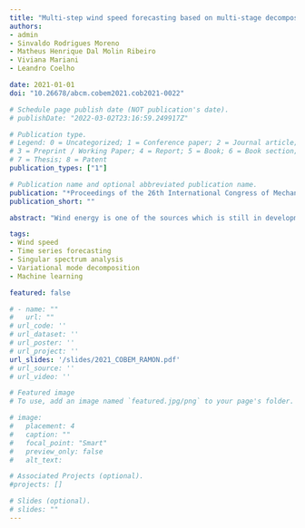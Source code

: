 ```yaml
---
title: "Multi-step wind speed forecasting based on multi-stage decomposition approach"
authors:
- admin
- Sinvaldo Rodrigues Moreno
- Matheus Henrique Dal Molin Ribeiro
- Viviana Mariani
- Leandro Coelho

date: 2021-01-01
doi: "10.26678/abcm.cobem2021.cob2021-0022"

# Schedule page publish date (NOT publication's date).
# publishDate: "2022-03-02T23:16:59.249917Z"

# Publication type.
# Legend: 0 = Uncategorized; 1 = Conference paper; 2 = Journal article;
# 3 = Preprint / Working Paper; 4 = Report; 5 = Book; 6 = Book section;
# 7 = Thesis; 8 = Patent
publication_types: ["1"]

# Publication name and optional abbreviated publication name.
publication: "*Proceedings of the 26th International Congress of Mechanical Engineering*"
publication_short: ""

abstract: "Wind energy is one of the sources which is still in development in Brazil, however, it already represents 17% of the National Interconnected System. Due to the high level of uncertainty and fluctuations in wind speed, prediction of wind speed with high accuracy is a challenging task. The contribution of this study proposes a framework that combines Singular Spectrum Analysis (SSA) and Variational Mode Decomposition (VMD) based on Machine Learning models to forecast the wind speed of a turbine in a wind farm at Parazinho city, Brazil, using a multi-step ahead forecasting strategy (10, 30, and 60 minutes ahead). The forecasting models of the wind speed time series are k-Nearest Neighbor and Support Vector Regression. The performance of the proposed forecasting models were evaluated by using mean absolute percentage error and root mean square error criteria. The VMD-SSA models outperform the SSA, VMD, and single models in all evaluated forecasting horizons, with a performance improvement that ranges within 0.20%--55.78%. Indeed, VMD-SSA is an efficient and accurate model for wind speed forecasting."

tags:
- Wind speed
- Time series forecasting
- Singular spectrum analysis
- Variational mode decomposition
- Machine learning

featured: false

# - name: ""
#   url: ""
# url_code: ''
# url_dataset: ''
# url_poster: ''
# url_project: ''
url_slides: '/slides/2021_COBEM_RAMON.pdf'
# url_source: ''
# url_video: ''

# Featured image
# To use, add an image named `featured.jpg/png` to your page's folder. 

# image:
#   placement: 4
#   caption: ""
#   focal_point: "Smart"
#   preview_only: false
#   alt_text: 

# Associated Projects (optional).
#projects: []

# Slides (optional).
# slides: ""
---
```


